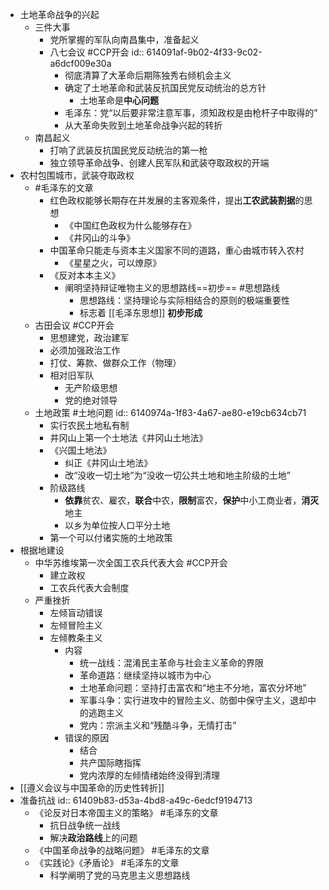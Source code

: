 - 土地革命战争的兴起
	- 三件大事
		- 党所掌握的军队向南昌集中，准备起义
		- 八七会议 #CCP开会 
		  id:: 614091af-9b02-4f33-9c02-a6dcf009e30a
			- 彻底清算了大革命后期陈独秀右倾机会主义
			- 确定了土地革命和武装反抗国民党反动统治的总方针
				- 土地革命是**中心问题**
			- 毛泽东：党“以后要非常注意军事，须知政权是由枪杆子中取得的”
			- 从大革命失败到土地革命战争兴起的转折
	- 南昌起义
		- 打响了武装反抗国民党反动统治的第一枪
		- 独立领导革命战争、创建人民军队和武装夺取政权的开端
- 农村包围城市，武装夺取政权
	- #毛泽东的文章
		- 红色政权能够长期存在并发展的主客观条件，提出**工农武装割据**的思想
			- 《中国红色政权为什么能够存在》
			- 《井冈山的斗争》
		- 中国革命只能走与资本主义国家不同的道路，重心由城市转入农村
			- 《星星之火，可以燎原》
		- 《反对本本主义》
			- 阐明坚持辩证唯物主义的思想路线==初步== #思想路线
				- 思想路线：坚持理论与实际相结合的原则的极端重要性
				- 标志着 [[毛泽东思想]] **初步形成**
	- 古田会议 #CCP开会
		- 思想建党，政治建军
		- 必须加强政治工作
		- 打仗、筹款、做群众工作（物理）
		- 相对旧军队
			- 无产阶级思想
			- 党的绝对领导
	- 土地政策 #土地问题
	  id:: 6140974a-1f83-4a67-ae80-e19cb634cb71
		- 实行农民土地私有制
		- 井冈山上第一个土地法《井冈山土地法》
		- 《兴国土地法》
			- 纠正《井冈山土地法》
			- 改“没收一切土地”为“没收一切公共土地和地主阶级的土地”
		- 阶级路线
			- **依靠**贫农、雇农，**联合**中农，**限制**富农，**保护**中小工商业者，**消灭**地主
			- 以乡为单位按人口平分土地
		- 第一个可以付诸实施的土地政策
- 根据地建设
	- 中华苏维埃第一次全国工农兵代表大会 #CCP开会
		- 建立政权
		- 工农兵代表大会制度
	- 严重挫折
		- 左倾盲动错误
		- 左倾冒险主义
		- 左倾教条主义
			- 内容
				- 统一战线：混淆民主革命与社会主义革命的界限
				- 革命道路：继续坚持以城市为中心
				- 土地革命问题：坚持打击富农和“地主不分地，富农分坏地”
				- 军事斗争：实行进攻中的冒险主义、防御中保守主义，退却中的逃跑主义
				- 党内：宗派主义和“残酷斗争，无情打击”
			- 错误的原因
				- 结合
				- 共产国际瞎指挥
				- 党内浓厚的左倾情绪始终没得到清理
- [[遵义会议与中国革命的历史性转折]]
- 准备抗战
  id:: 61409b83-d53a-4bd8-a49c-6edcf9194713
	- 《论反对日本帝国主义的策略》 #毛泽东的文章
		- 抗日战争统一战线
		- 解决**政治路线**上的问题
	- 《中国革命战争的战略问题》 #毛泽东的文章
	- 《实践论》《矛盾论》 #毛泽东的文章
		- 科学阐明了党的马克思主义思想路线